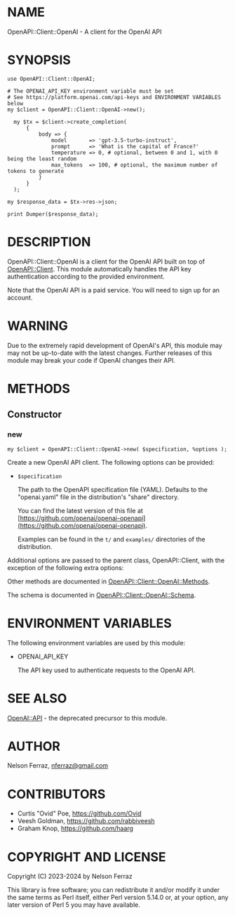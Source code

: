 # NAME

OpenAPI::Client::OpenAI - A client for the OpenAI API

# SYNOPSIS

    use OpenAPI::Client::OpenAI;

    # The OPENAI_API_KEY environment variable must be set
    # See https://platform.openai.com/api-keys and ENVIRONMENT VARIABLES below
    my $client = OpenAPI::Client::OpenAI->new();

      my $tx = $client->create_completion(
          {
              body => {
                  model       => 'gpt-3.5-turbo-instruct',
                  prompt      => 'What is the capital of France?'
                  temperature => 0, # optional, between 0 and 1, with 0 being the least random
                  max_tokens  => 100, # optional, the maximum number of tokens to generate
              }
          }
      );

    my $response_data = $tx->res->json;

    print Dumper($response_data);

# DESCRIPTION

OpenAPI::Client::OpenAI is a client for the OpenAI API built on
top of [OpenAPI::Client](https://metacpan.org/pod/OpenAPI%3A%3AClient). This module automatically handles the API
key authentication according to the provided environment.

Note that the OpenAI API is a paid service. You will need to sign up for an
account.

# WARNING

Due to the extremely rapid development of OpenAI's API, this module may may
not be up-to-date with the latest changes. Further releases of this module may
break your code if OpenAI changes their API.

# METHODS

## Constructor

### new

    my $client = OpenAPI::Client::OpenAI->new( $specification, %options );

Create a new OpenAI API client. The following options can be provided:

- `$specification`

    The path to the OpenAPI specification file (YAML). Defaults to the
    "openai.yaml" file in the distribution's "share" directory.

    You can find the latest version of this file at
    [https://github.com/openai/openai-openapi](https://github.com/openai/openai-openapi).

    Examples can be found in the `t/` and `examples/` directories of the
    distribution.

Additional options are passed to the parent class, OpenAPI::Client, with the
exception of the following extra options:

Other methods are documented in [OpenAPI::Client::OpenAI::Methods](https://metacpan.org/pod/OpenAPI%3A%3AClient%3A%3AOpenAI%3A%3AMethods).

The schema is documented in [OpenAPI::Client::OpenAI::Schema](https://metacpan.org/pod/OpenAPI%3A%3AClient%3A%3AOpenAI%3A%3ASchema).

# ENVIRONMENT VARIABLES

The following environment variables are used by this module:

- OPENAI\_API\_KEY

    The API key used to authenticate requests to the OpenAI API.

# SEE ALSO

[OpenAI::API](https://metacpan.org/pod/OpenAI%3A%3AAPI) - the deprecated precursor to this module.

# AUTHOR

Nelson Ferraz, <nferraz@gmail.com>

# CONTRIBUTORS

- Curtis "Ovid" Poe, https://github.com/Ovid
- Veesh Goldman, https://github.com/rabbiveesh
- Graham Knop, https://github.com/haarg

# COPYRIGHT AND LICENSE

Copyright (C) 2023-2024 by Nelson Ferraz

This library is free software; you can redistribute it and/or modify
it under the same terms as Perl itself, either Perl version 5.14.0 or,
at your option, any later version of Perl 5 you may have available.
